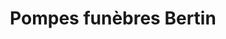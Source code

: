 ---
title: "Pompes funèbres Bertin"
url: /valentigney/pompes-funebres-bertin/
shop: Bestattungen
---